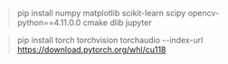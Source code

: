 > pip install numpy matplotlib scikit-learn scipy opencv-python==4.11.0.0 cmake dlib jupyter

> pip install torch torchvision torchaudio --index-url https://download.pytorch.org/whl/cu118
